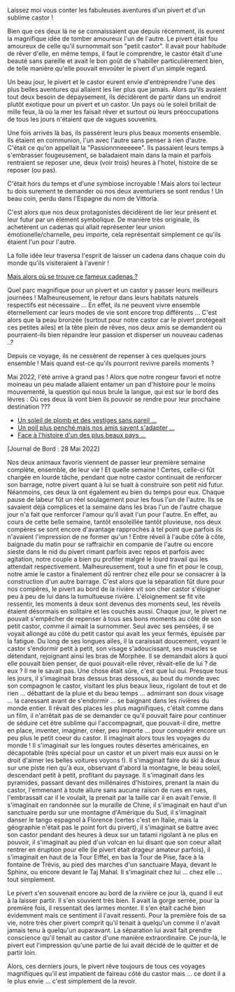 Laissez moi vous conter les fabuleuses aventures d'un pivert et d'un sublime castor !

Bien que ces deux là ne se connaissaient que depuis récemment, ils eurent la magnifique idée de tomber amoureux l'un
de l'autre. Le pivert était fou amoureux de celle qu'il surnommait son "petit castor". Il avait pour habitude de 
rêver d'elle, en même temps, il faut le comprendre, le castor était d'une beauté sans pareille et avait le bon goût
de s'habiller particulièrement bien, de telle manière qu'elle pouvait envoûter le pivert d'un simple regard.

Un beau jour, le pivert et le castor eurent envie d'entreprendre l'une des plus belles aventures qui allaient les 
lier plus que jamais. Alors qu'ils avaient tout deux besoin de dépaysement, ils décidèrent de partir dans un endroit
plutôt exotique pour un pivert et un castor. Un pays où le soleil brillait de mille feux, là où la mer les faisait
rêver et surtout où leurs préoccupations de tous les jours n'étaient que de vagues souvenirs.

Une fois arrivés là bas, ils passèrent leurs plus beaux moments ensemble. Ils étaient en communion, l'un avec
l'autre sans penser à rien d'autre. C'était ce qu'on appellait la "Passionnneeeeee". Ils passaient leurs temps à
s'embrasser fougeusement, se baladaient main dans la main et parfois rentraient se reposer une, deux (voir trois)
heures à l'hotel, histoire de se reposer (ou pas).

C'était hors du temps et d'une symbiose incroyable ! Mais alors toi lecteur tu dois surement te demander où 
nos deux aventuriers se sont rendus ! Un beau coin, perdu dans l'Espagne du nom de Vittoria.

C'est alors que nos deux protagonistes décidèrent de lier leur présent et leur futur par un élément symbolique. De manière très originale, ils achetèrent un cadenas qui allait représenter leur union émotionelle/charnelle, peu importe, cela représentait simplement ce qu'ils étaient l'un pour l'autre. 

La folle idée leur traversa l'esprit de laisser un cadena dans chaque coin du monde qu'ils visiteraient à l'avenir ! 

[Mais alors où se trouve ce fameux cadenas ?](https://earth.google.com/web/search/42%c2%b050%2739%27%27N+2%c2%b040%2732%27%27W/@42.8441667,-2.6755556,528.52593762a,749.88611897d,35y,0h,45t,0r/data=ClwaMhIsGaVviKcNbEVAIYoJxbGJZwXAKhg0MsKwNTAnMzknJ04gMsKwNDAnMzInJ1cYAiABIiYKJAmkutX2iL0zQBGiutX2iL0zwBlZvGMm7GMfQCHj-bTXykhXwCgC)

Quel parc magnifique pour un pivert et un castor y passer leurs meilleurs journées ! Malheureusement, le retour dans leurs habitats naturels respectifs est nécessaire ... En effet, ils ne peuvent vivre ensemble éternellement car leurs modes de vie sont encore trop différents ... C'est alors que la peau bronzée (surtout pour notre castor car le pivert protégeait ces petites ailes) et la tête plein de rêves, nos deux amis se demandent où pourraient-ils bien répandre leur passion et disperser un nouveau cadenas ..?

Depuis ce voyage, ils ne cessèrent de repenser à ces quelques jours ensemble ! Mais quand est-ce qu'ils pourront revivre pareils moments ? 

Mai 2022, l'été arrive à grand pas ! Alors que notre rongeur favori et notre moineau un peu malade allaient entamer un pan d'histoire pour le moins mouvementé, la question qui nous brule la langue, qui est sur le bord des lèvres : Où ces deux là vont bien ils pouvoir se rendre pour leur prochaine destination ???

- [Un soleil de plomb et des vestiges sans pareil ...](https://earth.google.com/web/search/Ghiz%c3%a9e/@29.9772962,31.1324955,64.28935052a,900.52414138d,35y,0h,45t,0r/data=CnIaSBJCCiUweDE0NTg0ZjdkZTIzOWJiY2Q6MHhjYTc0NzQzNTVhNmUzNjhiGUyBcRUw-j1AIf5dnznrIT9AKgdHaGl6w6llGAIgASImCiQJdqFapmduRUAR5a1MzqFrRUAZ0OBNemo0BcAhpgtDmhd4BcAoAg)
- [Un poil plus penché mais nos amis savent s'adapter ...](https://earth.google.com/web/search/tour+de+pise/@43.722952,10.396597,32.22407251a,738.16875914d,35y,0h,45t,0r/data=CncaTRJHCiUweDEyZDU5MWE2YzQ0ZTg4Y2Q6MHgzMmVjYTliMWQ1NTRmYzAzGfVJ7rCJ3EVAIShiEcMOyyRAKgx0b3VyIGRlIHBpc2UYAiABIiYKJAnqiuTsqLlHQBFn2-KKLjdEQBn0HaSJDWk0QCFE-vDvdtcBwCgC)
- [Face à l'histoire d'un des plus beaux pays ...](https://earth.google.com/web/search/Acropolis,+Dionysiou+Areopagitou,+Athina+105+58,+Gr%c3%a8ce/@37.9696365,23.7268983,88.48305093a,811.77629663d,35y,0h,45t,0r/data=CqIBGngScgolMHgxNGExYmQxOWU1ZjgwNDEzOjB4NjYyYWE1NDQ4ZTkxMWY0NBkDQYAMHfxCQCGbBMoBFro3QCo3QWNyb3BvbGlzLCBEaW9ueXNpb3UgQXJlb3BhZ2l0b3UsIEF0aGluYSAxMDUgNTgsIEdyw6hjZRgCIAEiJgokCbcuVtKn_kJAEYPJRJLB-0JAGZ7j6kTRuDdAIRuTN7oKsjdAKAI)


[Journal de Bord : 28 Mai 2022]

Nos deux animaux favoris viennent de passer leur première semaine complète, ensemble, de leur vie ! Et quelle semaine ! Certes, celle-ci fût chargée en lourde tâche, pendant que notre castor continuait de renforcer son barrage, notre pivert quant à lui se tuait à construire son petit nid futur. Néanmoins, ces deux là ont également eu bien du temps pour eux. Chaque pause de labeur fût un réel soulagement pour les fous l'un de l'autre. Ils se savaient déjà complices et la semaine dans les bras l'un de l'autre chaque jour n'a fait que renforcer l'amour qu'il avait l'un pour l'autre. En effet, au cours de cette belle semaine, tantôt ensoleillée tantôt pluvieuse, nos deux compères se sont encore d'avantage rapprochés à tel point que parfois ils n'avaient l'impression de ne former qu'un ! Entre réveil à l'aube côte à côte, baignade du matin pour se raffraichir en companie de l'autre ou encore sieste dans le nid du pivert rimant parfois avec repos et parfois avec agitation, notre couple a bien pu profiter malgré le lourd travail qui les attendait respectivement. Malheureusement, tout a une fin et pour le coup, notre amie le castor a finalement dû rentrer chez elle pour se consacrer à la construction d'un autre barrage. C'est alors que la séparation fût dure pour nos compères, le pivert au bord de la rivière vit son cher castor s'éloigner peu à peu de lui dans la tumultueuse rivière. L'éloignement se fit vite ressentir, les moments à deux sont devenus des moments seul, les réveils étaient désormais en solitaire et les couchés aussi. Chaque jour, le pivert ne pouvait s'empêcher de repenser à tous ses bons moments au côté de son petit castor, comme il aimait la surnommer. Seul avec ses pensées, il se voyait allongé au côté du petit castor qui avait les yeux fermés, épuisée par la fatigue. Du long de ses longues ailes, il la caraissait doucement, voyant le castor s'endormir petit à petit, son visage s'adoucissant, ses muscles se détendant, rejoignant ainsi les bras de Morphée. Il se demandait alors à quoi elle pouvait bien penser, de quoi pouvait-elle rêver, rêvait-elle de lui ? de eux ? Il ne le savait pas. Une chose était sûre, c'est que lui oui. Presque tous les jours, il s'imaginait bras dessus bras dessous, au bout du monde avec son compagnon le castor, visitant les plus beaux lieux, rigolant de tout et de rien ... débattant de la pluie et du beau temps ... admirrant son doux visage ... la caressant avant de s'endormir ... se baignant dans les rivières du monde entier. Il rêvait des places les plus magnifiques, c'était comme dans un film, il n'arrêtait pas de se demander ce qu'il pouvait faire pour continuer de séduire cet être sublime qui l'accompagnait, que pouvait-il dire, mettre en place, inventer, imaginer, créer, peu importe ... pour conquérir encore un peu plus le petit coeur du castor. Il imaginait alors tous les voyages du monde !  Il s'imaginait sur les longues routes désertes américaines, en décapotable (très spécial pour un castor et un pivert mais eux aussi on le droit d'aimer les belles voitures voyons !). Il s'imaginait faire du ski à deux sur une piste rien qu'à eux, observant d'abord la montagne, le beau soleil, descendant petit à petit, profitant du paysage. Il s'imaginait dans les pyramides, passant devant des millénaires d'histoires, prenant la main du castor, l'emmenant à toute allure sans aucune raison de rues en rues, l'embrassait car il le voulait, la prenait par la taille car il en avait l'envie. Il s'imaginait en randonnée sur la muraille de Chine, il s'imaginait en haut d'un sanctuaire perdu sur une montagne d'Amérique du Sud, il s'imaginait danser le tango espagnol à Florence (certes c'est en Italie, mais la géographie n'était pas le point fort du pivert), il s'imaginait se battre avec son castor pendant des heures à deux sur un tatami rigolant à ne plus en pouvoir, il s'imaginait au pied d'un volcan en lui disant que son coeur allait rentrer en éruption pour elle (le pivert était drageur amateur parfois), il s'imaginait en haut de  la Tour Eiffel, en bas la Tour de Pise, face à la fontaine de Trévis, au pied des marches d'un sanctuaire Maya,
devant le Sphinx, ou encore devant le Taj Mahal. Il s'imaginait chez lui ... chez elle ... tout simplement. 

Le pivert s'en souvenait encore au bord de la rivière ce jour là, quand il eut à la laisser partir. Il s'en souvient très bien. Il avait la gorge serrée, pour la première fois, il ressentait des larmes monter. Il s'en était caché bien évidemment mais ce sentiment il l'avait ressenti. Pour la première fois de sa vie,
notre très cher pivert comprit qu'il tenait à quelqu'un comme il n'avait jamais tenu à quelqu'un auparavant. La séparation lui avait fait prendre conscience qu'il tenait au castor d'une manière extraordinaire. Ce jour-là, le pivert eut l'impression qu'une partie de lui avait décidé de le quitter et de partir loin.

Alors, ces derniers jours, le pivert rêve toujours de tous ces voyages magnifiques qu'il est impatient de faireau côté du castor mais ... ce dont il a le plus envie ... c'est simplement de la revoir.
